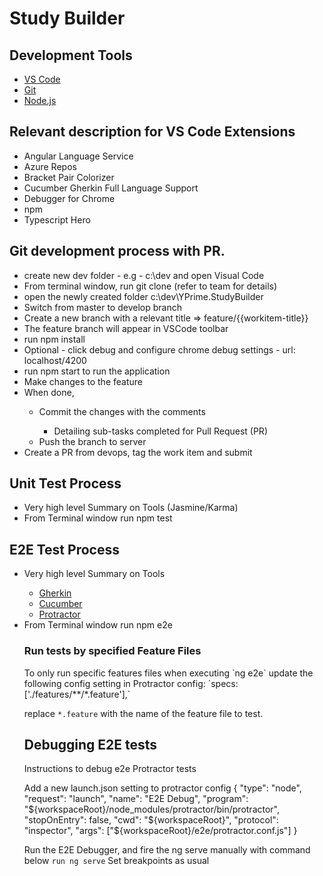 
<h1>Study Builder</h1>

  

<h2>Development Tools</h2>

<ul>

<li><a  href="https://code.visualstudio.com/">VS Code</a></li>

<li><a  href="https://git-scm.com/">Git</a></li>

<li><a  href="https://nodejs.org/en/">Node.js</a></li>

</ul>

  

<h2>Relevant description for VS Code Extensions</h2>

<ul>

<li>Angular Language Service</li>

<li>Azure Repos</li>

<li>Bracket Pair Colorizer</li>

<li>Cucumber Gherkin Full Language Support</li>

<li>Debugger for Chrome</li>

<li>npm</li>

<li>Typescript Hero</li>

</ul>

  

<h2>Git development process with PR.</h2>

<ul>

<li>create new dev folder - e.g - c:\dev and open Visual Code</li>

<li>From terminal window, run git clone (refer to team for details)</li>

<li>open the newly created folder c:\dev\YPrime.StudyBuilder</li>

<li>Switch from master to develop branch</li>

<li>Create a new branch with a relevant title => feature/{{workitem-title}}</li>

<li>The feature branch will appear in VSCode toolbar</li>

<li>run npm install</li>

<li>Optional - click debug and configure chrome debug settings - url: localhost/4200</li>

<li>run npm start to run the application</li>

<li>Make changes to the feature</li>

<li>When done,</li>

<ul>

<li>Commit the changes with the comments</li>

<ul>

<li>Detailing sub-tasks completed for Pull Request (PR)</li>

</ul>

<li>Push the branch to server</li>

</ul>

<li>Create a PR from devops, tag the work item and submit</li>

</ul>

  

<h2>Unit Test Process</h2>

<ul>

<li>Very high level Summary on Tools (Jasmine/Karma)</li>

<li>From Terminal window run npm test</li>

</ul>

  

<h2>E2E Test Process</h2>

<ul>

<li>Very high level Summary on Tools</li>

<ul>

<li><a  href="https://cucumber.io/docs/gherkin/">Gherkin</a></li>

<li><a  href="https://cucumber.io/">Cucumber</a></li>

<li><a  href="https://www.protractortest.org">Protractor</a></li>

</ul>

<li>From Terminal window run npm e2e</li>

<h3>Run tests by specified Feature Files</h3>
To only run specific features files when executing `ng e2e` update the following config setting in Protractor config: 
`specs: ['./features/**/*.feature'],`

replace `*.feature` with the name of the feature file to test. 
<h2>Debugging E2E tests</h2>

Instructions to debug e2e Protractor tests

Add a new launch.json setting to protractor config
{
"type": "node",
"request": "launch",
"name": "E2E Debug",
"program": "${workspaceRoot}/node_modules/protractor/bin/protractor",
"stopOnEntry": false,
"cwd": "${workspaceRoot}",
"protocol": "inspector",
"args": ["${workspaceRoot}/e2e/protractor.conf.js"]
}

Run the E2E Debugger, and fire the ng serve manually with command below
`run ng serve`
Set breakpoints as usual

